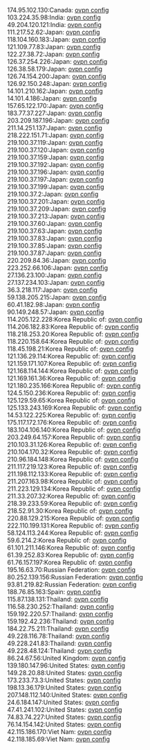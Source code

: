 174.95.102.130:Canada: [ovpn config](vpn/174_95_102_130.ovpn)  
103.224.35.98:India: [ovpn config](vpn/103_224_35_98.ovpn)  
49.204.120.121:India: [ovpn config](vpn/49_204_120_121.ovpn)  
111.217.52.62:Japan: [ovpn config](vpn/111_217_52_62.ovpn)  
118.104.160.183:Japan: [ovpn config](vpn/118_104_160_183.ovpn)  
121.109.77.83:Japan: [ovpn config](vpn/121_109_77_83.ovpn)  
122.27.38.72:Japan: [ovpn config](vpn/122_27_38_72.ovpn)  
126.37.254.226:Japan: [ovpn config](vpn/126_37_254_226.ovpn)  
126.38.58.179:Japan: [ovpn config](vpn/126_38_58_179.ovpn)  
126.74.154.200:Japan: [ovpn config](vpn/126_74_154_200.ovpn)  
126.92.150.248:Japan: [ovpn config](vpn/126_92_150_248.ovpn)  
14.101.210.162:Japan: [ovpn config](vpn/14_101_210_162.ovpn)  
14.101.4.186:Japan: [ovpn config](vpn/14_101_4_186.ovpn)  
157.65.122.170:Japan: [ovpn config](vpn/157_65_122_170.ovpn)  
183.77.37.227:Japan: [ovpn config](vpn/183_77_37_227.ovpn)  
203.209.187.196:Japan: [ovpn config](vpn/203_209_187_196.ovpn)  
211.14.251.137:Japan: [ovpn config](vpn/211_14_251_137.ovpn)  
218.222.151.71:Japan: [ovpn config](vpn/218_222_151_71.ovpn)  
219.100.37.119:Japan: [ovpn config](vpn/219_100_37_119.ovpn)  
219.100.37.120:Japan: [ovpn config](vpn/219_100_37_120.ovpn)  
219.100.37.159:Japan: [ovpn config](vpn/219_100_37_159.ovpn)  
219.100.37.192:Japan: [ovpn config](vpn/219_100_37_192.ovpn)  
219.100.37.196:Japan: [ovpn config](vpn/219_100_37_196.ovpn)  
219.100.37.197:Japan: [ovpn config](vpn/219_100_37_197.ovpn)  
219.100.37.199:Japan: [ovpn config](vpn/219_100_37_199.ovpn)  
219.100.37.2:Japan: [ovpn config](vpn/219_100_37_2.ovpn)  
219.100.37.201:Japan: [ovpn config](vpn/219_100_37_201.ovpn)  
219.100.37.209:Japan: [ovpn config](vpn/219_100_37_209.ovpn)  
219.100.37.213:Japan: [ovpn config](vpn/219_100_37_213.ovpn)  
219.100.37.60:Japan: [ovpn config](vpn/219_100_37_60.ovpn)  
219.100.37.63:Japan: [ovpn config](vpn/219_100_37_63.ovpn)  
219.100.37.83:Japan: [ovpn config](vpn/219_100_37_83.ovpn)  
219.100.37.85:Japan: [ovpn config](vpn/219_100_37_85.ovpn)  
219.100.37.87:Japan: [ovpn config](vpn/219_100_37_87.ovpn)  
220.209.84.36:Japan: [ovpn config](vpn/220_209_84_36.ovpn)  
223.252.66.106:Japan: [ovpn config](vpn/223_252_66_106.ovpn)  
27.136.23.100:Japan: [ovpn config](vpn/27_136_23_100.ovpn)  
27.137.234.103:Japan: [ovpn config](vpn/27_137_234_103.ovpn)  
36.3.218.117:Japan: [ovpn config](vpn/36_3_218_117.ovpn)  
59.138.205.215:Japan: [ovpn config](vpn/59_138_205_215.ovpn)  
60.41.182.98:Japan: [ovpn config](vpn/60_41_182_98.ovpn)  
90.149.248.57:Japan: [ovpn config](vpn/90_149_248_57.ovpn)  
114.205.122.228:Korea Republic of: [ovpn config](vpn/114_205_122_228.ovpn)  
114.206.182.83:Korea Republic of: [ovpn config](vpn/114_206_182_83.ovpn)  
118.218.253.20:Korea Republic of: [ovpn config](vpn/118_218_253_20.ovpn)  
118.220.158.64:Korea Republic of: [ovpn config](vpn/118_220_158_64.ovpn)  
118.45.198.21:Korea Republic of: [ovpn config](vpn/118_45_198_21.ovpn)  
121.136.29.114:Korea Republic of: [ovpn config](vpn/121_136_29_114.ovpn)  
121.159.171.107:Korea Republic of: [ovpn config](vpn/121_159_171_107.ovpn)  
121.168.114.144:Korea Republic of: [ovpn config](vpn/121_168_114_144.ovpn)  
121.169.161.36:Korea Republic of: [ovpn config](vpn/121_169_161_36.ovpn)  
121.180.235.166:Korea Republic of: [ovpn config](vpn/121_180_235_166.ovpn)  
124.5.150.236:Korea Republic of: [ovpn config](vpn/124_5_150_236.ovpn)  
125.129.59.65:Korea Republic of: [ovpn config](vpn/125_129_59_65.ovpn)  
125.133.243.169:Korea Republic of: [ovpn config](vpn/125_133_243_169.ovpn)  
14.53.122.225:Korea Republic of: [ovpn config](vpn/14_53_122_225.ovpn)  
175.117.172.176:Korea Republic of: [ovpn config](vpn/175_117_172_176.ovpn)  
183.104.106.140:Korea Republic of: [ovpn config](vpn/183_104_106_140.ovpn)  
203.249.64.157:Korea Republic of: [ovpn config](vpn/203_249_64_157.ovpn)  
210.103.31.126:Korea Republic of: [ovpn config](vpn/210_103_31_126.ovpn)  
210.104.170.32:Korea Republic of: [ovpn config](vpn/210_104_170_32.ovpn)  
210.96.184.148:Korea Republic of: [ovpn config](vpn/210_96_184_148.ovpn)  
211.117.219.123:Korea Republic of: [ovpn config](vpn/211_117_219_123.ovpn)  
211.198.112.133:Korea Republic of: [ovpn config](vpn/211_198_112_133.ovpn)  
211.207.163.98:Korea Republic of: [ovpn config](vpn/211_207_163_98.ovpn)  
211.223.129.134:Korea Republic of: [ovpn config](vpn/211_223_129_134.ovpn)  
211.33.207.32:Korea Republic of: [ovpn config](vpn/211_33_207_32.ovpn)  
218.39.233.59:Korea Republic of: [ovpn config](vpn/218_39_233_59.ovpn)  
218.52.91.30:Korea Republic of: [ovpn config](vpn/218_52_91_30.ovpn)  
220.88.129.215:Korea Republic of: [ovpn config](vpn/220_88_129_215.ovpn)  
222.110.199.131:Korea Republic of: [ovpn config](vpn/222_110_199_131.ovpn)  
58.124.113.244:Korea Republic of: [ovpn config](vpn/58_124_113_244.ovpn)  
59.6.214.2:Korea Republic of: [ovpn config](vpn/59_6_214_2.ovpn)  
61.101.211.146:Korea Republic of: [ovpn config](vpn/61_101_211_146.ovpn)  
61.39.252.83:Korea Republic of: [ovpn config](vpn/61_39_252_83.ovpn)  
61.76.157.197:Korea Republic of: [ovpn config](vpn/61_76_157_197.ovpn)  
195.16.63.70:Russian Federation: [ovpn config](vpn/195_16_63_70.ovpn)  
80.252.139.156:Russian Federation: [ovpn config](vpn/80_252_139_156.ovpn)  
93.81.219.82:Russian Federation: [ovpn config](vpn/93_81_219_82.ovpn)  
188.76.85.163:Spain: [ovpn config](vpn/188_76_85_163.ovpn)  
115.87.138.131:Thailand: [ovpn config](vpn/115_87_138_131.ovpn)  
116.58.230.252:Thailand: [ovpn config](vpn/116_58_230_252.ovpn)  
159.192.220.57:Thailand: [ovpn config](vpn/159_192_220_57.ovpn)  
159.192.42.236:Thailand: [ovpn config](vpn/159_192_42_236.ovpn)  
184.22.75.211:Thailand: [ovpn config](vpn/184_22_75_211.ovpn)  
49.228.116.78:Thailand: [ovpn config](vpn/49_228_116_78.ovpn)  
49.228.241.83:Thailand: [ovpn config](vpn/49_228_241_83.ovpn)  
49.228.48.124:Thailand: [ovpn config](vpn/49_228_48_124.ovpn)  
86.24.67.56:United Kingdom: [ovpn config](vpn/86_24_67_56.ovpn)  
139.180.147.96:United States: [ovpn config](vpn/139_180_147_96.ovpn)  
149.28.20.88:United States: [ovpn config](vpn/149_28_20_88.ovpn)  
173.233.73.3:United States: [ovpn config](vpn/173_233_73_3.ovpn)  
198.13.36.179:United States: [ovpn config](vpn/198_13_36_179.ovpn)  
207.148.112.140:United States: [ovpn config](vpn/207_148_112_140.ovpn)  
24.6.184.147:United States: [ovpn config](vpn/24_6_184_147.ovpn)  
47.41.241.102:United States: [ovpn config](vpn/47_41_241_102.ovpn)  
74.83.74.227:United States: [ovpn config](vpn/74_83_74_227.ovpn)  
76.14.154.142:United States: [ovpn config](vpn/76_14_154_142.ovpn)  
42.115.186.170:Viet Nam: [ovpn config](vpn/42_115_186_170.ovpn)  
42.118.185.69:Viet Nam: [ovpn config](vpn/42_118_185_69.ovpn)  
